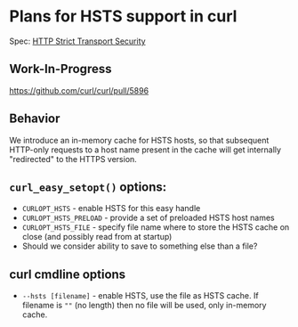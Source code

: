 # Plans for HSTS support in curl

Spec: [HTTP Strict Transport Security](https://tools.ietf.org/html/rfc6797)

## Work-In-Progress

https://github.com/curl/curl/pull/5896

## Behavior

We introduce an in-memory cache for HSTS hosts, so that subsequent HTTP-only requests to a host name present in the cache will get internally "redirected" to the HTTPS version.

## `curl_easy_setopt()` options:

 - `CURLOPT_HSTS` - enable HSTS for this easy handle
 - `CURLOPT_HSTS_PRELOAD` - provide a set of preloaded HSTS host names
 - `CURLOPT_HSTS_FILE` - specify file name where to store the HSTS cache on close (and possibly read from at startup)
 - Should we consider ability to save to something else than a file?

## curl cmdline options

 - `--hsts [filename]` - enable HSTS, use the file as HSTS cache. If filename is `""` (no length) then no file will be used, only in-memory cache.